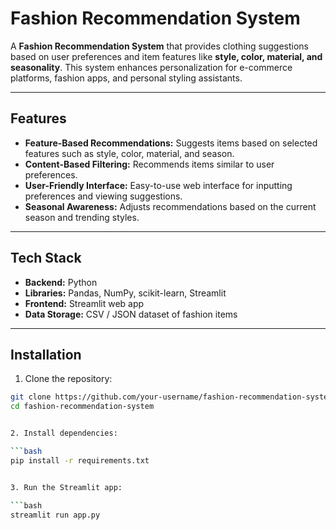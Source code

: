 # Fashion Recommendation System

A **Fashion Recommendation System** that provides clothing suggestions based on user preferences and item features like **style, color, material, and seasonality**. This system enhances personalization for e-commerce platforms, fashion apps, and personal styling assistants.

---

## Features

- **Feature-Based Recommendations:** Suggests items based on selected features such as style, color, material, and season.  
- **Content-Based Filtering:** Recommends items similar to user preferences.  
- **User-Friendly Interface:** Easy-to-use web interface for inputting preferences and viewing suggestions.  
- **Seasonal Awareness:** Adjusts recommendations based on the current season and trending styles.  

---

## Tech Stack

- **Backend:** Python  
- **Libraries:** Pandas, NumPy, scikit-learn, Streamlit  
- **Frontend:** Streamlit web app  
- **Data Storage:** CSV / JSON dataset of fashion items  

---

## Installation

1. Clone the repository:

```bash
git clone https://github.com/your-username/fashion-recommendation-system.git
cd fashion-recommendation-system


2. Install dependencies:

```bash
pip install -r requirements.txt


3. Run the Streamlit app:

```bash
streamlit run app.py
